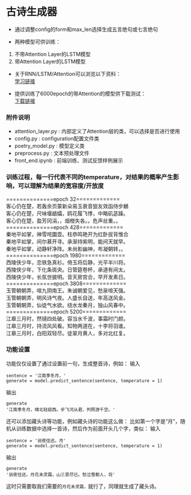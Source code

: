 # 古诗生成器

* 通过调整config的form和max_len选择生成五言绝句或七言绝句

* 两种模型可供训练：
1. 不带Attention Layer的LSTM模型
2. 带Attention Layer的LSTM模型

* 关于RNN/LSTM/Attention可以浏览以下资料：<br>
[学习链接](https://blog.csdn.net/yyhhlancelot/article/details/102502355)

* 提供训练了6000epoch的带Attention的模型供下载测试：<br>
[下载链接](https://pan.baidu.com/s/1fLf94zv-jHwJ5U5oddBcpw)

### 附件说明
* attention_layer.py : 内部定义了Attention层的类，可以选择是否进行使用
* config.py : configuration配置文件类
* poetry_model.py : 模型定义类
* preprocess.py : 文本预处理文件
* front_end.ipynb : 前端训练、测试反馈样例展示

### 训练过程，每一行代表不同的temperature，对结果的概率产生影响，可以理解为结果的宽容度/开放度
==============epoch 32=============<br>
客心仍在楚，若轰余页蒙新朵易玉衰音狙友效函侍步鶒<br>
客心仍在楚，尺味堰龉孀，鸥花履飞悸，中略矶苾躁。<br>
客心仍在楚，盈芳冈涓，，烟橙失各。。危声丝重。。<br>
==============epoch 428=============<br>
秦地平如掌，神雪咤圜壶。柱恭鸣艳开为红卧拔背惟合<br>
秦地平如掌，间尔慕开寻。承渐持紫明，能间天就早。<br>
秦地平如掌，动静轩净阵。未尚影幽神，布凝朝转，。<br>
==============epoch 1980=============<br>
西陵侠少年，恋铁急真衫。倚玉将后静，光平半川将。<br>
西陵侠少年，下化条斑央。日管筵卷杯，承道有间太。<br>
西陵侠少年，长氛世披明。音天房宫合，早开发素日。<br>
==============epoch 3808=============<br>
玉管朝朝弄，喧九阴南王。朱诚朝爱见，愁泉喧天强。<br>
玉管朝朝弄，明风诗气夜。人盛长自送，年高送风金。<br>
玉管朝朝弄，仙徒气水欲。绕水龙秦月，独山风春中。<br>
==============epoch 5200=============<br>
江皋三月时，然镜四处破。容当水千波，事霜时门颜。<br>
江皋三月时，持流风风看。知物两道在，十李将羽谁。<br>
江皋三月时，白阳双轻尽。徒翠月黄人，多对北红复。<br>

### 功能设置
功能仅仅设置了通过设置前一句，生成整首诗，例如：
输入
```
sentence = '江南季冬月，'
generate = model.predict_sentence(sentence, temperature = 1)
```
输出
```
generate
'江南季冬月，晴北轻庭西。步飞河从君，列照游千空。'
```
还可以添加藏头诗等功能，例如藏头诗的功能这么做：
比如第一个字是“月”，随机从训练数据中选择一首诗，然后作为前面开头几个字，类似：
输入
```
sentence = '翁夜往还。月'
generate = model.predict_sentence(sentence, temperature = 1)
```
输出
```
generate
'翁夜往还。月花未灵霜，山三恩尽已。愁泣雪都人，将'
```
这时只需要取我们需要的```月花未灵霜，```就行了，同理就生成了藏头诗。
